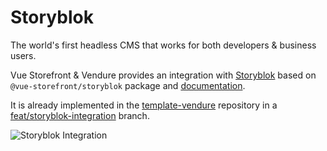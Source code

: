 # Storyblok

The world's first headless CMS that works for both developers & business users.

Vue Storefront & Vendure provides an integration with [Storyblok](https://www.storyblok.com/) based on `@vue-storefront/storyblok` package and [documentation](https://docs.vuestorefront.io/storyblok/).

It is already implemented in the [template-vendure](https://github.com/vuestorefront/template-vendure) repository in a [feat/storyblok-integration](https://github.com/vuestorefront/template-vendure/tree/feat/storyblok-integration) branch.

<img src="/storyblok.png" alt="Storyblok Integration"/>